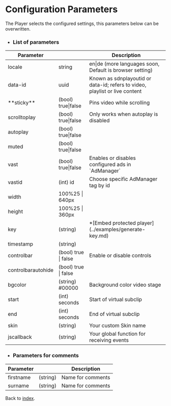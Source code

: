 # Configuration Parameters

The Player selects the configured settings, this parameters below can be overwritten.

* ### List of parameters

<table width="100%">
<thead>
<tr>
<th>Parameter</th>
<th></th>
<th>Description</th>
</tr>
</thead>
<tbody>
<tr>
<td>locale</td>
<td>string</td>
<td>en|de (more languages soon, Default is browser setting)</td>
</tr>
<tr>
<td>data-id</td>
<td>uuid</td>
<td>Known as sdnplayoutid or data-id; refers to video, playlist or live content</td>
</tr>
<tr>
<td>**sticky**</td>
<td>(bool) true|false</td>
<td>Pins video while scrolling</td>
</tr>
<tr>
<td>scrolltoplay</td>
<td>(bool) true|false</td>
<td>Only works when autoplay is disabled</td>
</tr>
<tr>
<td>autoplay</td>
<td>(bool) true|false</td>
<td></td>
</tr>
<tr>
<td>muted</td>
<td>(bool) true|false</td>
<td></td>
</tr>
<tr>
<td>vast</td>
<td>(bool) true|false</td>
<td>Enables or disables configured ads in `AdManager`</td>
</tr>
<tr>
<td>vastid</td>
<td>(int) id</td>
<td>Choose specific AdManager tag by id</td>
</tr>
<tr>
<td>width</td>
<td>100%25 | 640px</td>
<td></td>
</tr>
<tr>
<td>height</td>
<td>100%25 | 360px</td>
<td></td>
</tr>
<tr>
<td>key</td>
<td>(string)</td>
<td>*[Embed protected player](../examples/generate-key.md)</td>
</tr>
<tr>
<td>timestamp</td>
<td>(string)</td>
<td></td>
</tr>
<tr>
<td>controlbar</td>
<td>(bool) true | false</td>
<td>Enable or disable controls</td>
</tr>
<tr>
<td>controlbarautohide</td>
<td>(bool) true | false</td>
<td></td>
</tr>
<tr>
<td>bgcolor</td>
<td>(string) #00000</td>
<td>Background color video stage</td>
</tr>
<tr>
<td>start</td>
<td>(int) seconds</td>
<td>Start of virtual subclip</td>
</tr>
<tr>
<td>end</td>
<td>(int) seconds</td>
<td>End of virtual subclip</td>
</tr>
<tr>
<td>skin</td>
<td>(string)</td>
<td>Your custom Skin name</td>
</tr>
<tr>
<td>jscallback</td>
<td>(string)</td>
<td>Your global function for receiving events</td>
</tr>
</tbody>
</table>

* ### Parameters for comments

<table width="100%">
<thead>
<tr>
<th>Parameter</th>
<th></th>
<th>Description</th>
</tr>
</thead>
<tbody>
<tr>
<td>firstname</td>
<td>(string)</td>
<td>Name for comments</td>
</tr>
<tr>
<td>surname</td>
<td>(string)</td>
<td>Name for comments</td>
</tr>
</tbody>
</table>

Back to [index](../README.md).